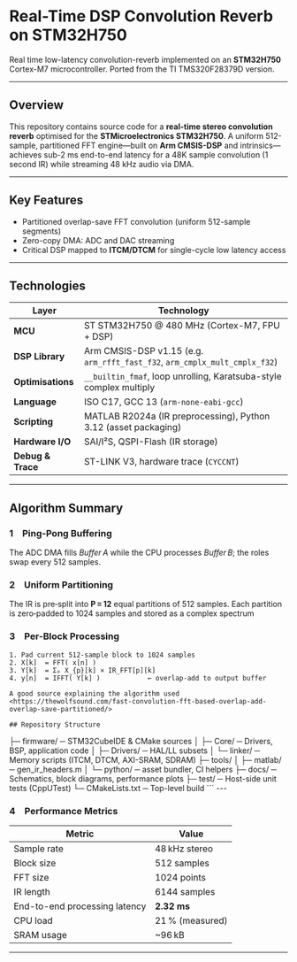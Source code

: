 # Real-Time DSP Convolution Reverb on STM32H750

Real time low-latency convolution-reverb implemented on an **STM32H750** Cortex-M7 microcontroller. Ported from the TI TMS320F28379D version. 

---

## Overview
This repository contains source code for a **real-time stereo convolution reverb** optimised for the **STMicroelectronics STM32H750**. A uniform 512-sample, partitioned FFT engine—built on **Arm CMSIS-DSP** and intrinsics—achieves sub-2 ms end-to-end latency for a 48K sample convolution (1 second IR) while streaming 48 kHz audio via DMA.

---

## Key Features
- Partitioned overlap-save FFT convolution (uniform 512-sample segments)
- Zero-copy DMA: ADC and DAC streaming 
- Critical DSP mapped to **ITCM/DTCM** for single-cycle low latency access

---

## Technologies 
| Layer | Technology |
|-------|------------|
| **MCU** | ST STM32H750 @ 480 MHz (Cortex-M7, FPU + DSP) |
| **DSP Library** | Arm CMSIS-DSP v1.15 (e.g. `arm_rfft_fast_f32`, `arm_cmplx_mult_cmplx_f32`) |
| **Optimisations** | `__builtin_fmaf`, loop unrolling, Karatsuba-style complex multiply |
| **Language** | ISO C17, GCC 13 (`arm-none-eabi-gcc`) |
| **Scripting** | MATLAB R2024a (IR preprocessing), Python 3.12 (asset packaging) |
| **Hardware I/O** | SAI/I²S, QSPI-Flash (IR storage)|
| **Debug & Trace** | ST-LINK V3, hardware trace (`CYCCNT`)

---

## Algorithm Summary
### 1 Ping‑Pong Buffering
The ADC DMA fills _Buffer A_ while the CPU processes _Buffer B_; the roles swap every 512 samples.

### 2 Uniform Partitioning
The IR is pre‑split into **P = 12** equal partitions of 512 samples. Each partition is zero‑padded to 1024 samples and stored as a complex spectrum

### 3 Per‑Block Processing
```text
1. Pad current 512‑sample block to 1024 samples
2. X[k]  = FFT( x[n] )
3. Y[k]  = Σₚ X_{p}[k] × IR_FFT[p][k]
4. y[n]  = IFFT( Y[k] )            ← overlap‑add to output buffer

A good source explaining the algorithm used 
<https://thewolfsound.com/fast-convolution-fft-based-overlap-add-overlap-save-partitioned/>

## Repository Structure
```
<repo>
├─ firmware/          ─ STM32CubeIDE & CMake sources
│  ├─ Core/           ─ Drivers, BSP, application code
│  ├─ Drivers/        ─ HAL/LL subsets
│  └─ linker/         ─ Memory scripts (ITCM, DTCM, AXI-SRAM, SDRAM)
├─ tools/
│  ├─ matlab/         ─ gen_ir_headers.m
│  └─ python/         ─ asset bundler, CI helpers
├─ docs/              ─ Schematics, block diagrams, performance plots
├─ test/              ─ Host-side unit tests (CppUTest)
└─ CMakeLists.txt     ─ Top-level build
```
---

### 4 Performance Metrics
| Metric | Value |
|--------|-------|
| Sample rate | 48 kHz stereo |
| Block size | 512 samples |
| FFT size | 1024 points |
| IR length | 6144 samples |
| End-to-end processing latency | **2.32 ms** |
| CPU load | 21 % (measured) |
| SRAM usage | ~96 kB |

---
